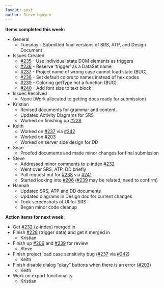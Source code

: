 ```yaml
---
layout: post
author: Steve Nguyen
---
```


**Items completed this week:**

* General
	* Tuesday - Submitted final versions of SRS, ATP, and Design Document
* Issues Created
	* [#235](https://github.com/KSHSK/WAVED/issues/235) - Use individual state DOM elements as triggers
	* [#236](https://github.com/KSHSK/WAVED/issues/236) - Reserve ‘trigger’ as a DataSet name
	* [#237](https://github.com/KSHSK/WAVED/issues/237) - Project name of wrong case cannot load state (BUG)
	* [#238](https://github.com/KSHSK/WAVED/issues/238) - Set default colors to names instead of hex codes
	* [#239](https://github.com/KSHSK/WAVED/issues/239) - Coloring getType not a function (BUG)
	* [#240](https://github.com/KSHSK/WAVED/issues/250) - Add font size to text block
* Issues Resolved
	* None (Work allocated to getting docs ready for submission)
* Kristian
	* Revised documents for grammar and content.
	* Updated Activity Diagrams for SRS
	* Worked on finishing up [#228](https://github.com/KSHSK/WAVED/issues/228)
* Keith
	* Worked on [#237](https://github.com/KSHSK/WAVED/issues/237) via [#242](https://github.com/KSHSK/WAVED/issues/242)
	* Worked on [#203](https://github.com/KSHSK/WAVED/issues/203)
	* Worked on server side design for DD
* Sean
	* Proofed documents and made minor changes for final submission
* Steve
	* Addressed minor comments to z-index [#232](https://github.com/KSHSK/WAVED/issues/232)
	* Went over SRS, ATP, DD briefly
	* Pull request out for [#238](https://github.com/KSHSK/WAVED/issues/238) via [#241](https://github.com/KSHSK/WAVED/issues/241)
	* Started looking into [#206](https://github.com/KSHSK/WAVED/issues/206) ([#239](https://github.com/KSHSK/WAVED/issues/239) may be related, need to confirm)
* Hannah
	* Updated SRS, ATP and DD documents
	* Updated diagrams in Design doc for current changes
	* Took screenshots of UI for SRS
	* Began minor code cleanup

	
**Action items for next week:**

* Get [#232](https://github.com/KSHSK/WAVED/issues/232) (z-index) merged in
* Finish [#228](https://github.com/KSHSK/WAVED/issues/228) (trigger data) and get it merged in
	* Kristian
* Finish up [#206](https://github.com/KSHSK/WAVED/issues/206) and [#239](https://github.com/KSHSK/WAVED/issues/239) for review
	* Steve
* Finish project load case sensitivity bug ([#237](https://github.com/KSHSK/WAVED/issues/237) via [#242](https://github.com/KSHSK/WAVED/issues/242))
	* Keith
* Finish disable dialog “okay” buttons when there is an error ([#203](https://github.com/KSHSK/WAVED/issues/203))
	* Keith
* Work on export functionality
	* Kristian


